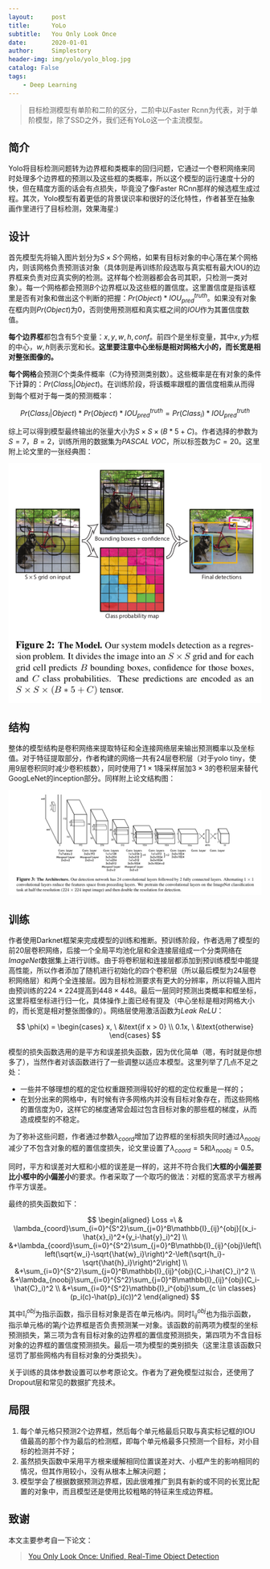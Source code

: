 ```yaml
---
layout:     post
title:      YoLo
subtitle:   You Only Look Once
date:       2020-01-01
author:     Simplestory
header-img: img/yolo/yolo_blog.jpg
catalog: False
tags:
    - Deep Learning
---
```


> 目标检测模型有单阶和二阶的区分，二阶中以Faster Rcnn为代表，对于单阶模型，除了SSD之外，我们还有YoLo这一个主流模型。

## 简介

Yolo将目标检测问题转为边界框和类概率的回归问题，它通过一个卷积网络来同时处理多个边界框的预测以及这些框的类概率，所以这个模型的运行速度十分的快，但在精度方面的话会有点损失，毕竟没了像Faster RCnn那样的候选框生成过程。其次，Yolo模型有着更低的背景误识率和很好的泛化特性，作者甚至在抽象画作里进行了目标检测，效果海星:)

## 设计

首先模型先将输入图片划分为$S \times S$个网格，如果有目标对象的中心落在某个网格内，则该网格负责预测该对象（具体则是再训练阶段选取与真实框有最大IOU的边界框来负责对应真实例的检测。这样每个检测器都会各司其职，只检测一类对象）。每一个网格都会预测$B$个边界框以及这些框的置信度。这里置信度是指该框里是否有对象和做出这个判断的把握：$Pr(Object)*IOU^{truth}_{pred}$。如果没有对象在框内则$Pr(Object)$为0，否则使用预测框和真实框之间的$IOU$作为其置信度数值。

**每个边界框**都包含有5个变量：$x,y,w,h,conf$。前四个是坐标变量，其中$x,y$为框的中心，$w,h$则表示宽和长。**这里要注意中心坐标是相对网格大小的，而长宽是相对整张图像的。**

**每个网格**会预测$C$个类条件概率（$C$为待预测类别数）。这些概率是在有对象的条件下计算的：$Pr(Class_i\vert Object)$。在训练阶段，将该概率跟框的置信度相乘从而得到每个框对于每一类的预测概率：

$$
Pr(Class_i\vert Object) * Pr(Object) * IOU^{truth}_{pred} = Pr(Class_i) * IOU^{truth}_{pred}
$$

综上可以得到模型最终输出的张量大小为$S\times S\times (B*5+C)$。作者选择的参数为$S=7$，$B=2$，训练所用的数据集为$PASCAL \ VOC$，所以标签数为$C=20$。这里附上论文里的一张经典图：

![yolo model](https://raw.githubusercontent.com/simplestory/simplestory.github.io/master/img/yolo/yolov1_model.png)

## 结构

整体的模型结构是卷积网络来提取特征和全连接网络层来输出预测概率以及坐标值。对于特征提取部分，作者构建的网络一共有24层卷积层（对于yolo tiny，使用9层卷积同时减少卷积核数），同时使用了$1\times 1$降采样层加$3\times 3$的卷积层来替代GoogLeNet的inception部分。同样附上论文结构图：

![yolo architecture](https://raw.githubusercontent.com/simplestory/simplestory.github.io/master/img/yolo/yolov1_architecture.png)

## 训练

作者使用Darknet框架来完成模型的训练和推断。预训练阶段，作者选用了模型的前20层卷积网络，后接一个全局平均池化层和全连接层组成一个分类网络在$ImageNet$数据集上进行训练。由于将卷积层和连接层都添加到预训练模型中能提高性能，所以作者添加了随机进行初始化的四个卷积层（所以最后模型为24层卷积网络层）和两个全连接层。因为目标检测要求有更大的分辨率，所以将输入图片由预训练的$224\times 224$提高到$448\times 448$。最后一层同时预测出类概率和框坐标，这里将框坐标进行归一化，具体操作上面已经有提及（中心坐标是相对网格大小的，而长宽是相对整张图像的）。网络层使用激活函数为$Leak\ ReLU$：

$$
\phi(x) = 
\begin{cases}
x, \ &\text{if x > 0} \\
0.1x, \ &\text{otherwise}
\end{cases}
$$

模型的损失函数选用的是平方和误差损失函数，因为优化简单（嗯，有时就是你想多了），当然作者对该函数进行了一些调整以适应本模型。这里列举了几点不足之处：

- 一些并不够理想的框的定位权重跟预测得较好的框的定位权重是一样的；
- 在划分出来的网格中，有时候有许多网格内并没有目标对象存在，而这些网格的置信度为0，这样它的梯度通常会超过包含目标对象的那些框的梯度，从而造成模型的不稳定。

为了弥补这些问题，作者通过参数$\lambda_{coord}$增加了边界框的坐标损失同时通过$\lambda_{noobj}$减少了不包含对象的框的置信度损失，论文里设置了$\lambda_{coord}=5$和$\lambda_{noobj}=0.5$。

同时，平方和误差对大框和小框的误差是一样的，这并不符合我们**大框的小偏差要比小框中的小偏差小**的要求。作者采取了一个取巧的做法：对框的宽高求平方根再作平方误差。

最终的损失函数如下：

$$
\begin{aligned}
Loss =\ & \lambda_{coord}\sum_{i=0}^{S^2}\sum_{j=0}^B\mathbb{I}_{ij}^{obj}[(x_i-\hat{x}_i)^2+(y_i-\hat{y}_i)^2] \\
&+\lambda_{coord}\sum_{i=0}^{S^2}\sum_{j=0}^B\mathbb{I}_{ij}^{obj}\left[\left(\sqrt{w_i}-\sqrt{\hat{w}_i}\right)^2-\left(\sqrt{h_i}-\sqrt{\hat{h}_i}\right)^2\right] \\
&+\sum_{i=0}^{S^2}\sum_{j=0}^B\mathbb{I}_{ij}^{obj}(C_i-\hat{C}_i)^2 \\
&+\lambda_{noobj}\sum_{i=0}^{S^2}\sum_{j=0}^B\mathbb{I}_{ij}^{obj}(C_i-\hat{C}_i)^2 \\
&+\sum_{i=0}^{S^2}\mathbb{I}_i^{obj}\sum_{c \in classes}(p_i(c)-\hat{p}_i(c))^2
\end{aligned}
$$

其中$\mathbb{I}_i^{obj}$为指示函数，指示目标对象是否在单元格$i$内。同时$\mathbb{I}_{ij}^{obj}$也为指示函数，指示单元格$i$的第$j$个边界框是否负责预测某一对象。该函数的前两项为模型的坐标预测损失，第三项为含有目标对象的边界框的置信度预测损失，第四项为不含目标对象的边界框的置信度预测损失。最后一项为模型的类别损失（这里注意该函数只惩罚了那些网格内有目标对象的分类损失）。

关于训练的具体参数设置可以参考原论文。作者为了避免模型过拟合，还使用了Dropout层和常见的数据扩充技术。

## 局限

1. 每个单元格只预测2个边界框，然后每个单元格最后只取与真实标记框的IOU值最高的那个作为最后的检测框，即每个单元格最多只预测一个目标，对小目标的检测并不好；
2. 虽然损失函数中采用平方根来缓解相同位置误差对大、小框产生的影响相同的情况，但其作用较小，没有从根本上解决问题；
3. 模型学会了根据数据预测边界框，因此很难推广到具有新的或不同的长宽比配置的对象中，而且模型还是使用比较粗略的特征来生成边界框。

## 致谢

本文主要参考自一下论文：

>[You Only Look Once: Unified, Real-Time Object Detection](https://arxiv.org/pdf/1506.02640.pdf)